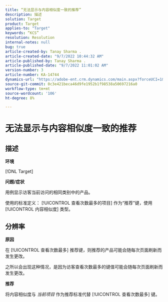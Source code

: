 ```yaml
---
title: “无法显示与内容相似度一致的推荐”
description: 描述
solution: Target
product: Target
applies-to: "Target"
keywords: “KCS”
resolution: Resolution
internal-notes: null
bug: true
article-created-by: Tanay Sharma .
article-created-date: "9/7/2022 10:44:32 AM"
article-published-by: Tanay Sharma .
article-published-date: "9/7/2022 11:01:02 AM"
version-number: 3
article-number: KA-14744
dynamics-url: "https://adobe-ent.crm.dynamics.com/main.aspx?forceUCI=1&pagetype=entityrecord&etn=knowledgearticle&id=d1bc1008-9a2e-ed11-9db1-002248086735"
source-git-commit: 0c3e421beca46d9fe1952b1f98538a50697216a0
workflow-type: tm+mt
source-wordcount: '106'
ht-degree: 8%

---
```


# 无法显示与内容相似度一致的推荐

## 描述


<b>环境</b>

[!DNL Target]



<b>问题/症状</b>

用例显示访客当前访问的相同类别中的产品。

使用的标准定义： [!UICONTROL 查看次数最多的项目] 作为“推荐”键，使用 [!UICONTROL 内容相似度] 类型。


## 分辨率


<b>原因</b>

在 [!UICONTROL 查看次数最多] 推荐键，则推荐的产品可能会随每次页面刷新而发生更改。

之所以会出现这种情况，是因为访客查看次数最多的键值可能会随每次页面刷新而发生更改。



<b>推荐</b>

将内容相似度与 *当前项目* 作为推荐标准代替 [!UICONTROL 查看次数最多] 键。
